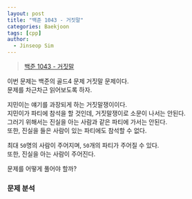 ```yaml
---
layout: post
title: "백준 1043 - 거짓말"
categories: Baekjoon
tags: [cpp]
author:
  - Jinseop Sim
---
```

> [백준 1043 - 거짓말](https://www.acmicpc.net/problem/1043)  

이번 문제는 백준의 골드4 문제 거짓말 문제이다.  
문제를 차근차근 읽어보도록 하자.  

지민이는 얘기를 과장되게 하는 거짓말쟁이이다.  
지민이가 파티에 참석을 할 것인데, 거짓말쟁이로 소문이 나서는 안된다.  
그러기 위해서는 진실을 아는 사람과 같은 파티에 가서는 안된다.  
또한, 진실을 들은 사람이 있는 파티에도 참석할 수 없다.  

최대 ```50```명의 사람이 주어지며, ```50```개의 파티가 주어질 수 있다.  
또한, 진실을 아는 사람이 주어진다.  

문제를 어떻게 풀어야 할까?  

### 문제 분석
